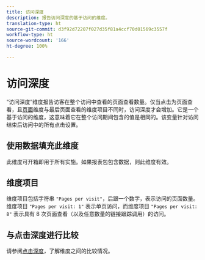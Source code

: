 ```yaml
---
title: 访问深度
description: 报告访问深度的基于访问的维度。
translation-type: ht
source-git-commit: d3f92d72207f027d35f81a4ccf70d01569c3557f
workflow-type: ht
source-wordcount: '166'
ht-degree: 100%

---
```



# 访问深度

“访问深度”维度报告访客在整个访问中查看的页面查看数量。仅当点击为页面查看，且[页面](page.md)维度与最后页面查看的维度项目不同时，访问深度才会增加。它是一个基于访问的维度，这意味着它在整个访问期间包含的值是相同的。该变量针对访问结束后访问中的所有点击设置。

## 使用数据填充此维度

此维度可开箱即用于所有实施。如果报表包包含数据，则此维度有效。

## 维度项目

维度项目包括字符串 `"Pages per visit"`，后跟一个数字，表示访问的页面数量。维度项目 `"Pages per visit: 1"` 表示单页访问，而维度项目 `"Pages per visit: 8"` 表示具有 8 次页面查看（以及任意数量的链接跟踪调用）的访问。

## 与点击深度进行比较

请参阅[点击深度](hit-depth.md)，了解维度之间的比较情况。